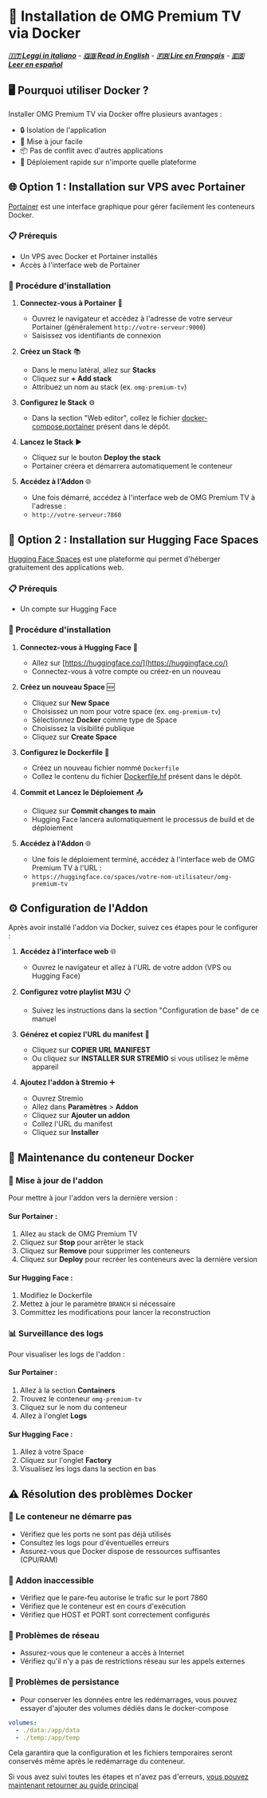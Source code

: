 # 🐳 Installation de OMG Premium TV via Docker
***[🇮🇹 Leggi in italiano](README.md)*** - ***[🇬🇧 Read in English](docker-install-en.md)*** - ***[🇫🇷 Lire en Français](docker-install-fr.md)*** - ***[🇪🇸 Leer en español](docker-install-es.md)***

## 🖥️ Pourquoi utiliser Docker ?

Installer OMG Premium TV via Docker offre plusieurs avantages :
- 🔒 Isolation de l'application
- 🔄 Mise à jour facile
- 📦 Pas de conflit avec d'autres applications
- 🚀 Déploiement rapide sur n'importe quelle plateforme

## 🌐 Option 1 : Installation sur VPS avec Portainer

[Portainer](https://www.portainer.io/) est une interface graphique pour gérer facilement les conteneurs Docker.

### 📋 Prérequis
- Un VPS avec Docker et Portainer installés
- Accès à l'interface web de Portainer

### 🚀 Procédure d'installation

1. **Connectez-vous à Portainer** 🔑
   - Ouvrez le navigateur et accédez à l'adresse de votre serveur Portainer (généralement `http://votre-serveur:9000`)
   - Saisissez vos identifiants de connexion

2. **Créez un Stack** 📚
   - Dans le menu latéral, allez sur **Stacks**
   - Cliquez sur **+ Add stack**
   - Attribuez un nom au stack (ex. `omg-premium-tv`)

3. **Configurez le Stack** ⚙️
   - Dans la section "Web editor", collez le fichier [docker-compose.portainer](docker-compose.portainer) présent dans le dépôt.

4. **Lancez le Stack** ▶️
   - Cliquez sur le bouton **Deploy the stack**
   - Portainer créera et démarrera automatiquement le conteneur

5. **Accédez à l'Addon** 🌐
   - Une fois démarré, accédez à l'interface web de OMG Premium TV à l'adresse :
   - `http://votre-serveur:7860`

## 🤗 Option 2 : Installation sur Hugging Face Spaces

[Hugging Face Spaces](https://huggingface.co/spaces) est une plateforme qui permet d'héberger gratuitement des applications web.

### 📋 Prérequis
- Un compte sur Hugging Face

### 🚀 Procédure d'installation

1. **Connectez-vous à Hugging Face** 🔑
   - Allez sur [https://huggingface.co/](https://huggingface.co/)
   - Connectez-vous à votre compte ou créez-en un nouveau

2. **Créez un nouveau Space** 🆕
   - Cliquez sur **New Space**
   - Choisissez un nom pour votre space (ex. `omg-premium-tv`)
   - Sélectionnez **Docker** comme type de Space
   - Choisissez la visibilité publique
   - Cliquez sur **Create Space**

3. **Configurez le Dockerfile** 📝
   - Créez un nouveau fichier nommé `Dockerfile`
   - Collez le contenu du fichier [Dockerfile.hf](Dockerfile.hf) présent dans le dépôt.

4. **Commit et Lancez le Déploiement** 📤
   - Cliquez sur **Commit changes to main**
   - Hugging Face lancera automatiquement le processus de build et de déploiement

5. **Accédez à l'Addon** 🌐
   - Une fois le déploiement terminé, accédez à l'interface web de OMG Premium TV à l'URL :
   - `https://huggingface.co/spaces/votre-nom-utilisateur/omg-premium-tv`

## ⚙️ Configuration de l'Addon

Après avoir installé l'addon via Docker, suivez ces étapes pour le configurer :

1. **Accédez à l'interface web** 🌐
   - Ouvrez le navigateur et allez à l'URL de votre addon (VPS ou Hugging Face)

2. **Configurez votre playlist M3U** 📋
   - Suivez les instructions dans la section "Configuration de base" de ce manuel

3. **Générez et copiez l'URL du manifest** 📝
   - Cliquez sur **COPIER URL MANIFEST**
   - Ou cliquez sur **INSTALLER SUR STREMIO** si vous utilisez le même appareil

4. **Ajoutez l'addon à Stremio** ➕
   - Ouvrez Stremio
   - Allez dans **Paramètres** > **Addon**
   - Cliquez sur **Ajouter un addon**
   - Collez l'URL du manifest
   - Cliquez sur **Installer**

## 🔧 Maintenance du conteneur Docker

### 🔄 Mise à jour de l'addon
Pour mettre à jour l'addon vers la dernière version :

#### Sur Portainer :
1. Allez au stack de OMG Premium TV
2. Cliquez sur **Stop** pour arrêter le stack
3. Cliquez sur **Remove** pour supprimer les conteneurs
4. Cliquez sur **Deploy** pour recréer les conteneurs avec la dernière version

#### Sur Hugging Face :
1. Modifiez le Dockerfile
2. Mettez à jour le paramètre `BRANCH` si nécessaire
3. Committez les modifications pour lancer la reconstruction

### 📊 Surveillance des logs
Pour visualiser les logs de l'addon :

#### Sur Portainer :
1. Allez à la section **Containers**
2. Trouvez le conteneur `omg-premium-tv`
3. Cliquez sur le nom du conteneur
4. Allez à l'onglet **Logs**

#### Sur Hugging Face :
1. Allez à votre Space
2. Cliquez sur l'onglet **Factory**
3. Visualisez les logs dans la section en bas

## ⚠️ Résolution des problèmes Docker

### 🛑 Le conteneur ne démarre pas
- Vérifiez que les ports ne sont pas déjà utilisés
- Consultez les logs pour d'éventuelles erreurs
- Assurez-vous que Docker dispose de ressources suffisantes (CPU/RAM)

### 🔌 Addon inaccessible
- Vérifiez que le pare-feu autorise le trafic sur le port 7860
- Vérifiez que le conteneur est en cours d'exécution
- Vérifiez que HOST et PORT sont correctement configurés

### 📵 Problèmes de réseau
- Assurez-vous que le conteneur a accès à Internet
- Vérifiez qu'il n'y a pas de restrictions réseau sur les appels externes

### 💾 Problèmes de persistance
- Pour conserver les données entre les redémarrages, vous pouvez essayer d'ajouter des volumes dédiés dans le docker-compose

```yaml
volumes:
  - ./data:/app/data
  - ./temp:/app/temp
```

Cela garantira que la configuration et les fichiers temporaires seront conservés même après le redémarrage du conteneur.

Si vous avez suivi toutes les étapes et n'avez pas d'erreurs, [vous pouvez maintenant retourner au guide principal](README-FR.md)

